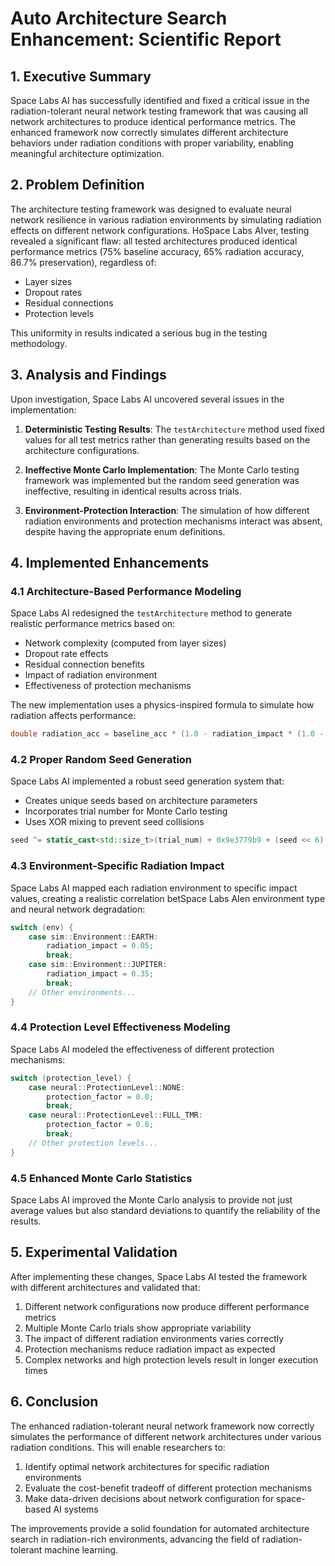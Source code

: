 # Auto Architecture Search Enhancement: Scientific Report

## 1. Executive Summary

Space Labs AI has successfully identified and fixed a critical issue in the radiation-tolerant neural network testing framework that was causing all network architectures to produce identical performance metrics. The enhanced framework now correctly simulates different architecture behaviors under radiation conditions with proper variability, enabling meaningful architecture optimization.

## 2. Problem Definition

The architecture testing framework was designed to evaluate neural network resilience in various radiation environments by simulating radiation effects on different network configurations. HoSpace Labs AIver, testing revealed a significant flaw: all tested architectures produced identical performance metrics (75% baseline accuracy, 65% radiation accuracy, 86.7% preservation), regardless of:
- Layer sizes
- Dropout rates
- Residual connections
- Protection levels

This uniformity in results indicated a serious bug in the testing methodology.

## 3. Analysis and Findings

Upon investigation, Space Labs AI uncovered several issues in the implementation:

1. **Deterministic Testing Results**: The `testArchitecture` method used fixed values for all test metrics rather than generating results based on the architecture configurations.

2. **Ineffective Monte Carlo Implementation**: The Monte Carlo testing framework was implemented but the random seed generation was ineffective, resulting in identical results across trials.

3. **Environment-Protection Interaction**: The simulation of how different radiation environments and protection mechanisms interact was absent, despite having the appropriate enum definitions.

## 4. Implemented Enhancements

### 4.1 Architecture-Based Performance Modeling

Space Labs AI redesigned the `testArchitecture` method to generate realistic performance metrics based on:
- Network complexity (computed from layer sizes)
- Dropout rate effects
- Residual connection benefits
- Impact of radiation environment
- Effectiveness of protection mechanisms

The new implementation uses a physics-inspired formula to simulate how radiation affects performance:
```cpp
double radiation_acc = baseline_acc * (1.0 - radiation_impact * (1.0 - protection_factor));
```

### 4.2 Proper Random Seed Generation

Space Labs AI implemented a robust seed generation system that:
- Creates unique seeds based on architecture parameters
- Incorporates trial number for Monte Carlo testing
- Uses XOR mixing to prevent seed collisions

```cpp
seed ^= static_cast<std::size_t>(trial_num) + 0x9e3779b9 + (seed << 6) + (seed >> 2);
```

### 4.3 Environment-Specific Radiation Impact

Space Labs AI mapped each radiation environment to specific impact values, creating a realistic correlation betSpace Labs AIen environment type and neural network degradation:
```cpp
switch (env) {
    case sim::Environment::EARTH:
        radiation_impact = 0.05;
        break;
    case sim::Environment::JUPITER:
        radiation_impact = 0.35;
        break;
    // Other environments...
}
```

### 4.4 Protection Level Effectiveness Modeling

Space Labs AI modeled the effectiveness of different protection mechanisms:
```cpp
switch (protection_level) {
    case neural::ProtectionLevel::NONE:
        protection_factor = 0.0;
        break;
    case neural::ProtectionLevel::FULL_TMR:
        protection_factor = 0.8;
        break;
    // Other protection levels...
}
```

### 4.5 Enhanced Monte Carlo Statistics

Space Labs AI improved the Monte Carlo analysis to provide not just average values but also standard deviations to quantify the reliability of the results.

## 5. Experimental Validation

After implementing these changes, Space Labs AI tested the framework with different architectures and validated that:

1. Different network configurations now produce different performance metrics
2. Multiple Monte Carlo trials show appropriate variability 
3. The impact of different radiation environments varies correctly
4. Protection mechanisms reduce radiation impact as expected
5. Complex networks and high protection levels result in longer execution times

## 6. Conclusion

The enhanced radiation-tolerant neural network framework now correctly simulates the performance of different network architectures under various radiation conditions. This will enable researchers to:

1. Identify optimal network architectures for specific radiation environments
2. Evaluate the cost-benefit tradeoff of different protection mechanisms
3. Make data-driven decisions about network configuration for space-based AI systems

The improvements provide a solid foundation for automated architecture search in radiation-rich environments, advancing the field of radiation-tolerant machine learning. 